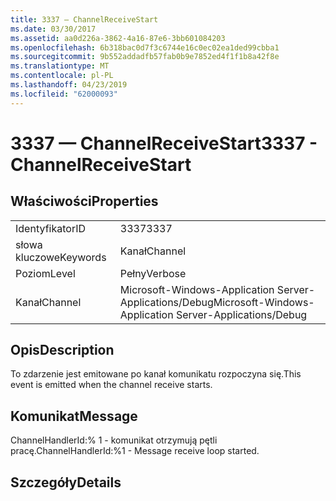 ```yaml
---
title: 3337 — ChannelReceiveStart
ms.date: 03/30/2017
ms.assetid: aa0d226a-3862-4a16-87e6-3bb601084203
ms.openlocfilehash: 6b318bac0d7f3c6744e16c0ec02ea1ded99cbba1
ms.sourcegitcommit: 9b552addadfb57fab0b9e7852ed4f1f1b8a42f8e
ms.translationtype: MT
ms.contentlocale: pl-PL
ms.lasthandoff: 04/23/2019
ms.locfileid: "62000093"
---
```

# <a name="3337---channelreceivestart"></a><span data-ttu-id="92900-102">3337 — ChannelReceiveStart</span><span class="sxs-lookup"><span data-stu-id="92900-102">3337 - ChannelReceiveStart</span></span>
## <a name="properties"></a><span data-ttu-id="92900-103">Właściwości</span><span class="sxs-lookup"><span data-stu-id="92900-103">Properties</span></span>  
  
|||  
|-|-|  
|<span data-ttu-id="92900-104">Identyfikator</span><span class="sxs-lookup"><span data-stu-id="92900-104">ID</span></span>|<span data-ttu-id="92900-105">3337</span><span class="sxs-lookup"><span data-stu-id="92900-105">3337</span></span>|  
|<span data-ttu-id="92900-106">słowa kluczowe</span><span class="sxs-lookup"><span data-stu-id="92900-106">Keywords</span></span>|<span data-ttu-id="92900-107">Kanał</span><span class="sxs-lookup"><span data-stu-id="92900-107">Channel</span></span>|  
|<span data-ttu-id="92900-108">Poziom</span><span class="sxs-lookup"><span data-stu-id="92900-108">Level</span></span>|<span data-ttu-id="92900-109">Pełny</span><span class="sxs-lookup"><span data-stu-id="92900-109">Verbose</span></span>|  
|<span data-ttu-id="92900-110">Kanał</span><span class="sxs-lookup"><span data-stu-id="92900-110">Channel</span></span>|<span data-ttu-id="92900-111">Microsoft-Windows-Application Server-Applications/Debug</span><span class="sxs-lookup"><span data-stu-id="92900-111">Microsoft-Windows-Application Server-Applications/Debug</span></span>|  
  
## <a name="description"></a><span data-ttu-id="92900-112">Opis</span><span class="sxs-lookup"><span data-stu-id="92900-112">Description</span></span>  
 <span data-ttu-id="92900-113">To zdarzenie jest emitowane po kanał komunikatu rozpoczyna się.</span><span class="sxs-lookup"><span data-stu-id="92900-113">This event is emitted when the channel receive starts.</span></span>  
  
## <a name="message"></a><span data-ttu-id="92900-114">Komunikat</span><span class="sxs-lookup"><span data-stu-id="92900-114">Message</span></span>  
 <span data-ttu-id="92900-115">ChannelHandlerId:% 1 - komunikat otrzymują pętli pracę.</span><span class="sxs-lookup"><span data-stu-id="92900-115">ChannelHandlerId:%1 - Message receive loop started.</span></span>  
  
## <a name="details"></a><span data-ttu-id="92900-116">Szczegóły</span><span class="sxs-lookup"><span data-stu-id="92900-116">Details</span></span>
